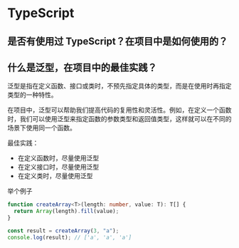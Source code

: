 # TypeScript

## 是否有使用过 TypeScript？在项目中是如何使用的？

## 什么是泛型，在项目中的最佳实践？

泛型是指在定义函数、接口或类时，不预先指定具体的类型，而是在使用时再指定类型的一种特性。

在项目中，泛型可以帮助我们提高代码的复用性和灵活性。例如，在定义一个函数时，我们可以使用泛型来指定函数的参数类型和返回值类型，这样就可以在不同的场景下使用同一个函数。

最佳实践：

- 在定义函数时，尽量使用泛型
- 在定义接口时，尽量使用泛型
- 在定义类时，尽量使用泛型

举个例子

```typescript
function createArray<T>(length: number, value: T): T[] {
  return Array(length).fill(value);
}

const result = createArray(3, "a");
console.log(result); // ['a', 'a', 'a']
```
